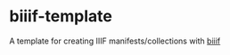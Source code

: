 # biiif-template
A template for creating IIIF manifests/collections with [biiif](https://github.com/edsilv/biiif/)
